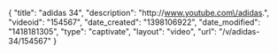 {
    "title": "adidas 34",
    "description": "http:\/\/www.youtube.com\/adidas.",
    "videoid": "154567",
    "date_created": "1398106922",
    "date_modified": "1418181305",
    "type": "captivate",
    "layout": "video",
    "url": "\/v\/adidas-34\/154567"
}